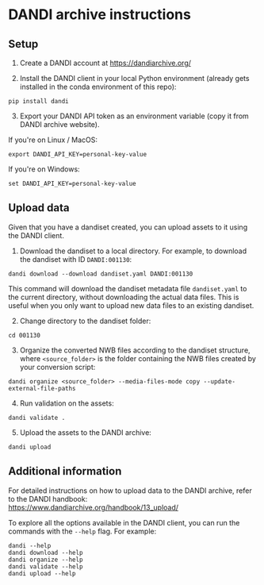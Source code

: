 # DANDI archive instructions

## Setup

1. Create a DANDI account at https://dandiarchive.org/

2. Install the DANDI client in your local Python environment (already gets installed in the conda environment of this repo):
```
pip install dandi
```

3. Export your DANDI API token as an environment variable (copy it from DANDI archive website).

If you're on Linux / MacOS:
```
export DANDI_API_KEY=personal-key-value
```

If you're on Windows:
```
set DANDI_API_KEY=personal-key-value
```

## Upload data

Given that you have a dandiset created, you can upload assets to it using the DANDI client.

1. Download the dandiset to a local directory. For example, to download the dandiset with ID `DANDI:001130`:
```
dandi download --download dandiset.yaml DANDI:001130
```
This command will download the dandiset metadata file `dandiset.yaml` to the current directory, without downloading the actual data files. This is useful when you only want to upload new data files to an existing dandiset.

2. Change directory to the dandiset folder:
```
cd 001130
```

3. Organize the converted NWB files according to the dandiset structure, where `<source_folder>` is the folder containing the NWB files created by your conversion script:
```
dandi organize <source_folder> --media-files-mode copy --update-external-file-paths
```

4. Run validation on the assets:
```
dandi validate .
```

5. Upload the assets to the DANDI archive:
```
dandi upload
```

## Additional information
For detailed instructions on how to upload data to the DANDI archive, refer to the DANDI handbook: https://www.dandiarchive.org/handbook/13_upload/

To explore all the options available in the DANDI client, you can run the commands with the `--help` flag. For example:
```
dandi --help
dandi download --help
dandi organize --help
dandi validate --help
dandi upload --help
```
